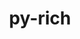 ---
title: "py-rich"
layout: cache
categories: [package, develop]
meta: {"compilers": ["apple-clang@=15.0.0", "gcc@=11.4.0", "gcc@=13.2.0", "gcc@=7.5.0", "gcc@=9.4.0", "oneapi@=2024.2.1"], "num_specs": 29, "num_specs_by_stack": {"e4s": 4, "e4s-oneapi": 3, "e4s-power": 1, "ml-darwin-aarch64-mps": 1, "ml-linux-aarch64-cpu": 4, "ml-linux-aarch64-cuda": 4, "ml-linux-x86_64-cpu": 4, "ml-linux-x86_64-cuda": 3, "ml-linux-x86_64-rocm": 4, "radiuss": 6, "root": 29}, "oss": ["ubuntu18.04", "ubuntu20.04", "ubuntu22.04", "ubuntu24.04", "ventura"], "platforms": ["darwin", "linux"], "stacks": ["e4s", "e4s-oneapi", "e4s-power", "ml-darwin-aarch64-mps", "ml-linux-aarch64-cpu", "ml-linux-aarch64-cuda", "ml-linux-x86_64-cpu", "ml-linux-x86_64-cuda", "ml-linux-x86_64-rocm", "radiuss", "root"], "targets": ["aarch64", "ppc64le", "x86_64_v3"], "versions": ["12.5.1", "13.7.1"]}
spec_details: [{"compiler": "apple-clang@=15.0.0", "hash": "ogdy2iubl3pz77wtobyv25nctz4bymr7", "os": "ventura", "platform": "darwin", "size": "-", "stacks": ["ml-darwin-aarch64-mps", "root"], "tarball": "https://binaries.spack.io/develop/build_cache/darwin-ventura-aarch64/apple-clang-15.0.0/py-rich-13.7.1/darwin-ventura-aarch64-apple-clang-15.0.0-py-rich-13.7.1-ogdy2iubl3pz77wtobyv25nctz4bymr7.spack", "target": "aarch64", "variants": ["build_system=python_pip"], "versions": ["13.7.1"]}, {"compiler": "gcc@=7.5.0", "hash": "w4yykgaxcwfhtpuhv7e7xa74qlpbqzte", "os": "ubuntu18.04", "platform": "linux", "size": "-", "stacks": ["radiuss", "root"], "tarball": "https://binaries.spack.io/develop/build_cache/linux-ubuntu18.04-x86_64_v3/gcc-7.5.0/py-rich-13.7.1/linux-ubuntu18.04-x86_64_v3-gcc-7.5.0-py-rich-13.7.1-w4yykgaxcwfhtpuhv7e7xa74qlpbqzte.spack", "target": "x86_64_v3", "variants": ["build_system=python_pip"], "versions": ["13.7.1"]}, {"compiler": "gcc@=7.5.0", "hash": "6wahg5jdu3x47whcrbjoo2dqxf52nqmc", "os": "ubuntu18.04", "platform": "linux", "size": "-", "stacks": ["radiuss", "root"], "tarball": "https://binaries.spack.io/develop/build_cache/linux-ubuntu18.04-x86_64_v3/gcc-7.5.0/py-rich-13.7.1/linux-ubuntu18.04-x86_64_v3-gcc-7.5.0-py-rich-13.7.1-6wahg5jdu3x47whcrbjoo2dqxf52nqmc.spack", "target": "x86_64_v3", "variants": ["build_system=python_pip"], "versions": ["13.7.1"]}, {"compiler": "gcc@=7.5.0", "hash": "6wdf66jxhlxev6tpuho4mujhuwh4vscm", "os": "ubuntu18.04", "platform": "linux", "size": "-", "stacks": ["root"], "tarball": "https://binaries.spack.io/develop/build_cache/linux-ubuntu18.04-x86_64_v3/gcc-7.5.0/py-rich-13.7.1/linux-ubuntu18.04-x86_64_v3-gcc-7.5.0-py-rich-13.7.1-6wdf66jxhlxev6tpuho4mujhuwh4vscm.spack", "target": "x86_64_v3", "variants": ["build_system=python_pip"], "versions": ["13.7.1"]}, {"compiler": "gcc@=7.5.0", "hash": "ylfzkbtoecmpa4kbhtqe476eooxjdoq4", "os": "ubuntu18.04", "platform": "linux", "size": "-", "stacks": ["radiuss", "root"], "tarball": "https://binaries.spack.io/develop/build_cache/linux-ubuntu18.04-x86_64_v3/gcc-7.5.0/py-rich-13.7.1/linux-ubuntu18.04-x86_64_v3-gcc-7.5.0-py-rich-13.7.1-ylfzkbtoecmpa4kbhtqe476eooxjdoq4.spack", "target": "x86_64_v3", "variants": ["build_system=python_pip"], "versions": ["13.7.1"]}, {"compiler": "gcc@=7.5.0", "hash": "di7pz6wdzydgbkg4odlcgn5yablnov7y", "os": "ubuntu18.04", "platform": "linux", "size": "-", "stacks": ["radiuss", "root"], "tarball": "https://binaries.spack.io/develop/build_cache/linux-ubuntu18.04-x86_64_v3/gcc-7.5.0/py-rich-13.7.1/linux-ubuntu18.04-x86_64_v3-gcc-7.5.0-py-rich-13.7.1-di7pz6wdzydgbkg4odlcgn5yablnov7y.spack", "target": "x86_64_v3", "variants": ["build_system=python_pip"], "versions": ["13.7.1"]}, {"compiler": "gcc@=7.5.0", "hash": "ilrajqbyb25wjclgviimrejelw3hdiee", "os": "ubuntu18.04", "platform": "linux", "size": "-", "stacks": ["radiuss", "root"], "tarball": "https://binaries.spack.io/develop/build_cache/linux-ubuntu18.04-x86_64_v3/gcc-7.5.0/py-rich-13.7.1/linux-ubuntu18.04-x86_64_v3-gcc-7.5.0-py-rich-13.7.1-ilrajqbyb25wjclgviimrejelw3hdiee.spack", "target": "x86_64_v3", "variants": ["build_system=python_pip"], "versions": ["13.7.1"]}, {"compiler": "gcc@=7.5.0", "hash": "pgk5h2ds2ic2yobd7eucnma3cgwb7nje", "os": "ubuntu18.04", "platform": "linux", "size": "-", "stacks": ["radiuss", "root"], "tarball": "https://binaries.spack.io/develop/build_cache/linux-ubuntu18.04-x86_64_v3/gcc-7.5.0/py-rich-13.7.1/linux-ubuntu18.04-x86_64_v3-gcc-7.5.0-py-rich-13.7.1-pgk5h2ds2ic2yobd7eucnma3cgwb7nje.spack", "target": "x86_64_v3", "variants": ["build_system=python_pip"], "versions": ["13.7.1"]}, {"compiler": "gcc@=7.5.0", "hash": "tdvc7hsf2uxt4h77pccsutnkpqrmpkvq", "os": "ubuntu18.04", "platform": "linux", "size": "-", "stacks": ["root"], "tarball": "https://binaries.spack.io/develop/build_cache/linux-ubuntu18.04-x86_64_v3/gcc-7.5.0/py-rich-13.7.1/linux-ubuntu18.04-x86_64_v3-gcc-7.5.0-py-rich-13.7.1-tdvc7hsf2uxt4h77pccsutnkpqrmpkvq.spack", "target": "x86_64_v3", "variants": ["build_system=python_pip"], "versions": ["13.7.1"]}, {"compiler": "gcc@=9.4.0", "hash": "fn2xlurx5ddgwhanmkihkgvukpng2pfl", "os": "ubuntu20.04", "platform": "linux", "size": "-", "stacks": ["e4s-power", "root"], "tarball": "https://binaries.spack.io/develop/build_cache/linux-ubuntu20.04-ppc64le/gcc-9.4.0/py-rich-12.5.1/linux-ubuntu20.04-ppc64le-gcc-9.4.0-py-rich-12.5.1-fn2xlurx5ddgwhanmkihkgvukpng2pfl.spack", "target": "ppc64le", "variants": ["build_system=python_pip"], "versions": ["12.5.1"]}, {"compiler": "gcc@=11.4.0", "hash": "vgs3gh5xtenebcpqd4ret4gpnohrfa5a", "os": "ubuntu22.04", "platform": "linux", "size": "-", "stacks": ["e4s", "root"], "tarball": "https://binaries.spack.io/develop/build_cache/linux-ubuntu22.04-x86_64_v3/gcc-11.4.0/py-rich-12.5.1/linux-ubuntu22.04-x86_64_v3-gcc-11.4.0-py-rich-12.5.1-vgs3gh5xtenebcpqd4ret4gpnohrfa5a.spack", "target": "x86_64_v3", "variants": ["build_system=python_pip"], "versions": ["12.5.1"]}, {"compiler": "gcc@=11.4.0", "hash": "2fqd7bq3xoixmlf7v5txbx5ovjxhra6h", "os": "ubuntu22.04", "platform": "linux", "size": "-", "stacks": ["e4s", "root"], "tarball": "https://binaries.spack.io/develop/build_cache/linux-ubuntu22.04-x86_64_v3/gcc-11.4.0/py-rich-12.5.1/linux-ubuntu22.04-x86_64_v3-gcc-11.4.0-py-rich-12.5.1-2fqd7bq3xoixmlf7v5txbx5ovjxhra6h.spack", "target": "x86_64_v3", "variants": ["build_system=python_pip"], "versions": ["12.5.1"]}, {"compiler": "gcc@=11.4.0", "hash": "dwdljobwuwod4i2vmrfuxz2h3hvwxpet", "os": "ubuntu22.04", "platform": "linux", "size": "-", "stacks": ["e4s", "root"], "tarball": "https://binaries.spack.io/develop/build_cache/linux-ubuntu22.04-x86_64_v3/gcc-11.4.0/py-rich-12.5.1/linux-ubuntu22.04-x86_64_v3-gcc-11.4.0-py-rich-12.5.1-dwdljobwuwod4i2vmrfuxz2h3hvwxpet.spack", "target": "x86_64_v3", "variants": ["build_system=python_pip"], "versions": ["12.5.1"]}, {"compiler": "gcc@=11.4.0", "hash": "tjbfpjyggm25eshhhal22fke74oausgi", "os": "ubuntu22.04", "platform": "linux", "size": "-", "stacks": ["e4s", "root"], "tarball": "https://binaries.spack.io/develop/build_cache/linux-ubuntu22.04-x86_64_v3/gcc-11.4.0/py-rich-12.5.1/linux-ubuntu22.04-x86_64_v3-gcc-11.4.0-py-rich-12.5.1-tjbfpjyggm25eshhhal22fke74oausgi.spack", "target": "x86_64_v3", "variants": ["build_system=python_pip"], "versions": ["12.5.1"]}, {"compiler": "oneapi@=2024.2.1", "hash": "gh7gemmgjbz3hf3g3boqiq2v2ysbwm6p", "os": "ubuntu22.04", "platform": "linux", "size": "-", "stacks": ["e4s-oneapi", "root"], "tarball": "https://binaries.spack.io/develop/build_cache/linux-ubuntu22.04-x86_64_v3/oneapi-2024.2.1/py-rich-12.5.1/linux-ubuntu22.04-x86_64_v3-oneapi-2024.2.1-py-rich-12.5.1-gh7gemmgjbz3hf3g3boqiq2v2ysbwm6p.spack", "target": "x86_64_v3", "variants": ["build_system=python_pip"], "versions": ["12.5.1"]}, {"compiler": "oneapi@=2024.2.1", "hash": "gkduaywmp2ftiwzwjaqsrigsztw4m5vc", "os": "ubuntu22.04", "platform": "linux", "size": "-", "stacks": ["e4s-oneapi", "root"], "tarball": "https://binaries.spack.io/develop/build_cache/linux-ubuntu22.04-x86_64_v3/oneapi-2024.2.1/py-rich-12.5.1/linux-ubuntu22.04-x86_64_v3-oneapi-2024.2.1-py-rich-12.5.1-gkduaywmp2ftiwzwjaqsrigsztw4m5vc.spack", "target": "x86_64_v3", "variants": ["build_system=python_pip"], "versions": ["12.5.1"]}, {"compiler": "oneapi@=2024.2.1", "hash": "4u7oklyro723uzp6wa7fyq22jygjknt3", "os": "ubuntu22.04", "platform": "linux", "size": "-", "stacks": ["e4s-oneapi", "root"], "tarball": "https://binaries.spack.io/develop/build_cache/linux-ubuntu22.04-x86_64_v3/oneapi-2024.2.1/py-rich-12.5.1/linux-ubuntu22.04-x86_64_v3-oneapi-2024.2.1-py-rich-12.5.1-4u7oklyro723uzp6wa7fyq22jygjknt3.spack", "target": "x86_64_v3", "variants": ["build_system=python_pip"], "versions": ["12.5.1"]}, {"compiler": "gcc@=13.2.0", "hash": "33lnxmzciuffv4ggn55qzzjbshon66fx", "os": "ubuntu24.04", "platform": "linux", "size": "-", "stacks": ["ml-linux-aarch64-cpu", "ml-linux-aarch64-cuda", "root"], "tarball": "https://binaries.spack.io/develop/build_cache/linux-ubuntu24.04-aarch64/gcc-13.2.0/py-rich-13.7.1/linux-ubuntu24.04-aarch64-gcc-13.2.0-py-rich-13.7.1-33lnxmzciuffv4ggn55qzzjbshon66fx.spack", "target": "aarch64", "variants": ["build_system=python_pip"], "versions": ["13.7.1"]}, {"compiler": "gcc@=13.2.0", "hash": "afugz5jwo546egnusla7wi3ltbtzax3y", "os": "ubuntu24.04", "platform": "linux", "size": "-", "stacks": ["ml-linux-aarch64-cpu", "ml-linux-aarch64-cuda", "root"], "tarball": "https://binaries.spack.io/develop/build_cache/linux-ubuntu24.04-aarch64/gcc-13.2.0/py-rich-13.7.1/linux-ubuntu24.04-aarch64-gcc-13.2.0-py-rich-13.7.1-afugz5jwo546egnusla7wi3ltbtzax3y.spack", "target": "aarch64", "variants": ["build_system=python_pip"], "versions": ["13.7.1"]}, {"compiler": "gcc@=13.2.0", "hash": "si3dvy6mlfptolgngxaj5ydwgf6fpgsw", "os": "ubuntu24.04", "platform": "linux", "size": "-", "stacks": ["ml-linux-aarch64-cpu", "ml-linux-aarch64-cuda", "root"], "tarball": "https://binaries.spack.io/develop/build_cache/linux-ubuntu24.04-aarch64/gcc-13.2.0/py-rich-13.7.1/linux-ubuntu24.04-aarch64-gcc-13.2.0-py-rich-13.7.1-si3dvy6mlfptolgngxaj5ydwgf6fpgsw.spack", "target": "aarch64", "variants": ["build_system=python_pip"], "versions": ["13.7.1"]}, {"compiler": "gcc@=13.2.0", "hash": "de2ap4sksewftvnu7zw6nmuuqmk7r636", "os": "ubuntu24.04", "platform": "linux", "size": "-", "stacks": ["ml-linux-aarch64-cpu", "ml-linux-aarch64-cuda", "root"], "tarball": "https://binaries.spack.io/develop/build_cache/linux-ubuntu24.04-aarch64/gcc-13.2.0/py-rich-13.7.1/linux-ubuntu24.04-aarch64-gcc-13.2.0-py-rich-13.7.1-de2ap4sksewftvnu7zw6nmuuqmk7r636.spack", "target": "aarch64", "variants": ["build_system=python_pip"], "versions": ["13.7.1"]}, {"compiler": "gcc@=13.2.0", "hash": "c72bdimm5kapdbaxfznh7du55ujiutbl", "os": "ubuntu24.04", "platform": "linux", "size": "-", "stacks": ["ml-linux-x86_64-rocm", "root"], "tarball": "https://binaries.spack.io/develop/build_cache/linux-ubuntu24.04-x86_64_v3/gcc-13.2.0/py-rich-13.7.1/linux-ubuntu24.04-x86_64_v3-gcc-13.2.0-py-rich-13.7.1-c72bdimm5kapdbaxfznh7du55ujiutbl.spack", "target": "x86_64_v3", "variants": ["build_system=python_pip"], "versions": ["13.7.1"]}, {"compiler": "gcc@=13.2.0", "hash": "sq46h2zlwnn4l34kad5ncn6m5qvsl6rg", "os": "ubuntu24.04", "platform": "linux", "size": "-", "stacks": ["ml-linux-x86_64-cpu", "root"], "tarball": "https://binaries.spack.io/develop/build_cache/linux-ubuntu24.04-x86_64_v3/gcc-13.2.0/py-rich-13.7.1/linux-ubuntu24.04-x86_64_v3-gcc-13.2.0-py-rich-13.7.1-sq46h2zlwnn4l34kad5ncn6m5qvsl6rg.spack", "target": "x86_64_v3", "variants": ["build_system=python_pip"], "versions": ["13.7.1"]}, {"compiler": "gcc@=13.2.0", "hash": "sbjdidipoqprq3543rqhzbupldpk4nka", "os": "ubuntu24.04", "platform": "linux", "size": "-", "stacks": ["ml-linux-x86_64-rocm", "root"], "tarball": "https://binaries.spack.io/develop/build_cache/linux-ubuntu24.04-x86_64_v3/gcc-13.2.0/py-rich-13.7.1/linux-ubuntu24.04-x86_64_v3-gcc-13.2.0-py-rich-13.7.1-sbjdidipoqprq3543rqhzbupldpk4nka.spack", "target": "x86_64_v3", "variants": ["build_system=python_pip"], "versions": ["13.7.1"]}, {"compiler": "gcc@=13.2.0", "hash": "hodozfifbsyz7nbze7ygyrl3oiqfyy3t", "os": "ubuntu24.04", "platform": "linux", "size": "-", "stacks": ["ml-linux-x86_64-cpu", "ml-linux-x86_64-cuda", "root"], "tarball": "https://binaries.spack.io/develop/build_cache/linux-ubuntu24.04-x86_64_v3/gcc-13.2.0/py-rich-13.7.1/linux-ubuntu24.04-x86_64_v3-gcc-13.2.0-py-rich-13.7.1-hodozfifbsyz7nbze7ygyrl3oiqfyy3t.spack", "target": "x86_64_v3", "variants": ["build_system=python_pip"], "versions": ["13.7.1"]}, {"compiler": "gcc@=13.2.0", "hash": "r4g6gz7xiwhmxx35utfwm3jgywnmp3qt", "os": "ubuntu24.04", "platform": "linux", "size": "-", "stacks": ["ml-linux-x86_64-cpu", "ml-linux-x86_64-cuda", "root"], "tarball": "https://binaries.spack.io/develop/build_cache/linux-ubuntu24.04-x86_64_v3/gcc-13.2.0/py-rich-13.7.1/linux-ubuntu24.04-x86_64_v3-gcc-13.2.0-py-rich-13.7.1-r4g6gz7xiwhmxx35utfwm3jgywnmp3qt.spack", "target": "x86_64_v3", "variants": ["build_system=python_pip"], "versions": ["13.7.1"]}, {"compiler": "gcc@=13.2.0", "hash": "spv725zejbrzol62g7l6ohlihw5vwwi4", "os": "ubuntu24.04", "platform": "linux", "size": "-", "stacks": ["ml-linux-x86_64-cpu", "ml-linux-x86_64-cuda", "root"], "tarball": "https://binaries.spack.io/develop/build_cache/linux-ubuntu24.04-x86_64_v3/gcc-13.2.0/py-rich-13.7.1/linux-ubuntu24.04-x86_64_v3-gcc-13.2.0-py-rich-13.7.1-spv725zejbrzol62g7l6ohlihw5vwwi4.spack", "target": "x86_64_v3", "variants": ["build_system=python_pip"], "versions": ["13.7.1"]}, {"compiler": "gcc@=13.2.0", "hash": "fijtlvpsjj6poucnwaypog5djbjfl22e", "os": "ubuntu24.04", "platform": "linux", "size": "-", "stacks": ["ml-linux-x86_64-rocm", "root"], "tarball": "https://binaries.spack.io/develop/build_cache/linux-ubuntu24.04-x86_64_v3/gcc-13.2.0/py-rich-13.7.1/linux-ubuntu24.04-x86_64_v3-gcc-13.2.0-py-rich-13.7.1-fijtlvpsjj6poucnwaypog5djbjfl22e.spack", "target": "x86_64_v3", "variants": ["build_system=python_pip"], "versions": ["13.7.1"]}, {"compiler": "gcc@=13.2.0", "hash": "ykwag5hpxkoij76tt6jvzjgfxe2id3jj", "os": "ubuntu24.04", "platform": "linux", "size": "-", "stacks": ["ml-linux-x86_64-rocm", "root"], "tarball": "https://binaries.spack.io/develop/build_cache/linux-ubuntu24.04-x86_64_v3/gcc-13.2.0/py-rich-13.7.1/linux-ubuntu24.04-x86_64_v3-gcc-13.2.0-py-rich-13.7.1-ykwag5hpxkoij76tt6jvzjgfxe2id3jj.spack", "target": "x86_64_v3", "variants": ["build_system=python_pip"], "versions": ["13.7.1"]}]
---